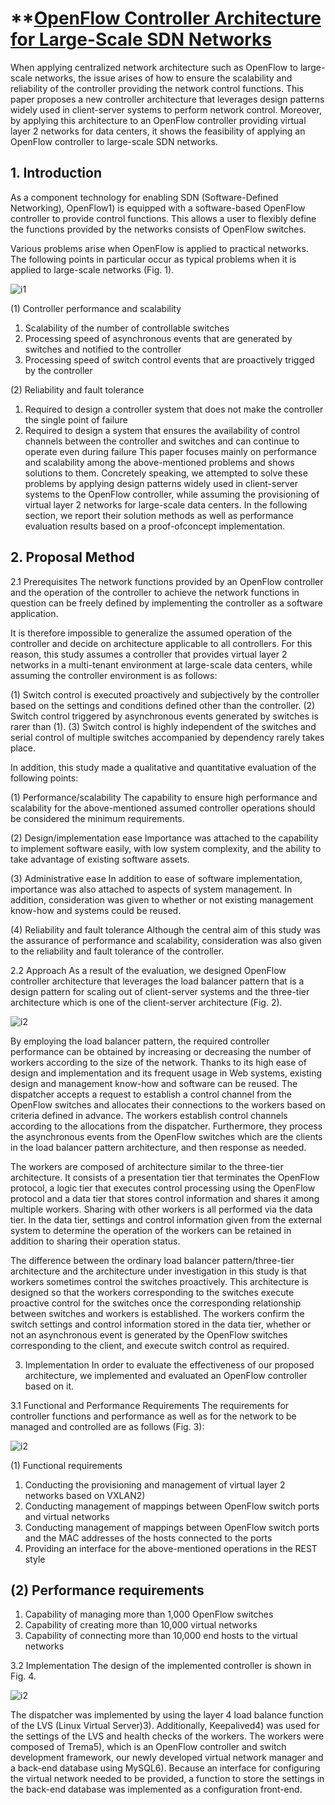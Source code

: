 # **[OpenFlow Controller Architecture for Large-Scale SDN Networks](https://www.nec.com/en/global/techrep/journal/recommend_year/2013/06.html)

When applying centralized network architecture such as OpenFlow to large-scale networks, the issue arises of how to ensure the scalability and reliability of the controller providing the network control functions. This paper proposes a new controller architecture that leverages design patterns widely used in client-server systems to perform network control. Moreover, by applying this architecture to an OpenFlow controller providing virtual layer 2 networks for data centers, it shows the feasibility of applying an OpenFlow controller to large-scale SDN networks.

## 1. Introduction

As a component technology for enabling SDN (Software-Defined Networking), OpenFlow1) is equipped with a software-based OpenFlow controller to provide control functions. This allows a user to flexibly define the functions provided by the networks consists of OpenFlow switches.

Various problems arise when OpenFlow is applied to practical networks. The following points in particular occur as typical problems when it is applied to large-scale networks (Fig. 1).

![i1](https://www.nec.com/en/global/techrep/journal/recommend_year/2013/images/1306_01.jpg)

(1) Controller performance and scalability

1) Scalability of the number of controllable switches
2) Processing speed of asynchronous events that are generated by switches and notified to the controller
3) Processing speed of switch control events that are proactively trigged by the controller

(2) Reliability and fault tolerance

1) Required to design a controller system that does not make the controller the single point of failure
2) Required to design a system that ensures the availability of control channels between the controller and switches and can continue to operate even during failure
This paper focuses mainly on performance and scalability among the above-mentioned problems and shows solutions to them. Concretely speaking, we attempted to solve these problems by applying design patterns widely used in client-server systems to the OpenFlow controller, while assuming the provisioning of virtual layer 2 networks for large-scale data centers. In the following section, we report their solution methods as well as performance evaluation results based on a proof-ofconcept implementation.

## 2. Proposal Method

2.1 Prerequisites
The network functions provided by an OpenFlow controller and the operation of the controller to achieve the network functions in question can be freely defined by implementing the controller as a software application.

It is therefore impossible to generalize the assumed operation of the controller and decide on architecture applicable to all controllers. For this reason, this study assumes a controller that provides virtual layer 2 networks in a multi-tenant environment at large-scale data centers, while assuming the controller environment is as follows:

(1) Switch control is executed proactively and subjectively by the controller based on the settings and conditions defined other than the controller.
(2) Switch control triggered by asynchronous events generated by switches is rarer than (1).
(3) Switch control is highly independent of the switches and serial control of multiple switches accompanied by dependency rarely takes place.

In addition, this study made a qualitative and quantitative evaluation of the following points:

(1) Performance/scalability
The capability to ensure high performance and scalability for the above-mentioned assumed controller operations should be considered the minimum requirements.

(2) Design/implementation ease
Importance was attached to the capability to implement software easily, with low system complexity, and the ability to take advantage of existing software assets.

(3) Administrative ease
In addition to ease of software implementation, importance was also attached to aspects of system management. In addition, consideration was given to whether or not existing management know-how and systems could be reused.

(4) Reliability and fault tolerance
Although the central aim of this study was the assurance of performance and scalability, consideration was also given to the reliability and fault tolerance of the controller.

2.2 Approach
As a result of the evaluation, we designed OpenFlow controller architecture that leverages the load balancer pattern that is a design pattern for scaling out of client-server systems and the three-tier architecture which is one of the client-server architecture (Fig. 2).

![i2](https://www.nec.com/en/global/techrep/journal/recommend_year/2013/images/1306_02.jpg)

By employing the load balancer pattern, the required controller performance can be obtained by increasing or decreasing the number of workers according to the size of the network. Thanks to its high ease of design and implementation and its frequent usage in Web systems, existing design and management know-how and software can be reused. The dispatcher accepts a request to establish a control channel from the OpenFlow switches and allocates their connections to the workers based on criteria defined in advance. The workers establish control channels according to the allocations from the dispatcher. Furthermore, they process the asynchronous events from the OpenFlow switches which are the clients in the load balancer pattern architecture, and then response as needed.

The workers are composed of architecture similar to the three-tier architecture. It consists of a presentation tier that terminates the OpenFlow protocol, a logic tier that executes control processing using the OpenFlow protocol and a data tier that stores control information and shares it among multiple workers. Sharing with other workers is all performed via the data tier. In the data tier, settings and control information given from the external system to determine the operation of the workers can be retained in addition to sharing their operation status.

The difference between the ordinary load balancer pattern/three-tier architecture and the architecture under investigation in this study is that workers sometimes control the switches proactively. This architecture is designed so that the workers corresponding to the switches execute proactive control for the switches once the corresponding relationship between switches and workers is established. The workers confirm the switch settings and control information stored in the data tier, whether or not an asynchronous event is generated by the OpenFlow switches corresponding to the client, and execute switch control as required.

3. Implementation
In order to evaluate the effectiveness of our proposed architecture, we implemented and evaluated an OpenFlow controller based on it.

3.1 Functional and Performance Requirements
The requirements for controller functions and performance as well as for the network to be managed and controlled are as follows (Fig. 3):

![i2](https://www.nec.com/en/global/techrep/journal/recommend_year/2013/images/1306_03.jpg)

(1) Functional requirements

1) Conducting the provisioning and management of virtual layer 2 networks based on VXLAN2)
2) Conducting management of mappings between OpenFlow switch ports and virtual networks
3) Conducting management of mappings between OpenFlow switch ports and the MAC addresses of the hosts connected to the ports
4) Providing an interface for the above-mentioned operations in the REST style

## (2) Performance requirements

1) Capability of managing more than 1,000 OpenFlow switches
2) Capability of creating more than 10,000 virtual networks
3) Capability of connecting more than 10,000 end hosts to the virtual networks

3.2 Implementation
The design of the implemented controller is shown in Fig. 4.

![i2](https://www.nec.com/en/global/techrep/journal/recommend_year/2013/images/1306_04.jpg)

The dispatcher was implemented by using the layer 4 load balance function of the LVS (Linux Virtual Server)3). Additionally, Keepalived4) was used for the settings of the LVS and health checks of the workers. The workers were composed of Trema5), which is an OpenFlow controller and switch development framework, our newly developed virtual network manager and a back-end database using MySQL6). Because an interface for configuring the virtual network needed to be provided, a function to store the settings in the back-end database was implemented as a configuration front-end.
